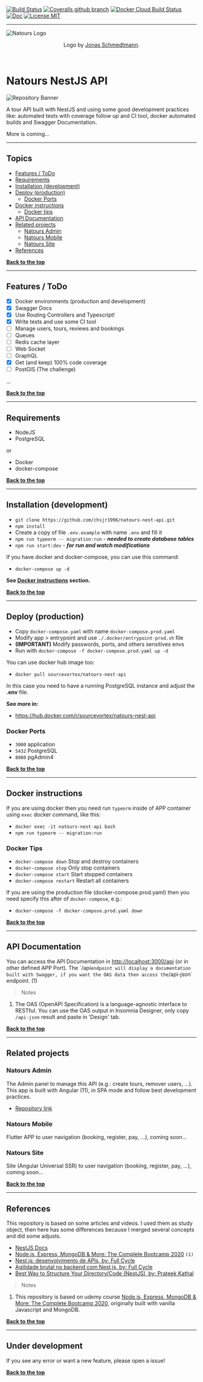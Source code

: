 [![Build Status](https://travis-ci.com/chsjr1996/natours-nest-api.svg?branch=main)](https://travis-ci.com/chsjr1996/natours-nest-api) [![Coveralls github branch](https://img.shields.io/coveralls/github/chsjr1996/natours-nest-api/main)](https://coveralls.io/github/chsjr1996/natours-nest-api?branch=main) [![Docker Cloud Build Status](https://img.shields.io/docker/cloud/build/sourcevortex/natours-nest-api)](https://hub.docker.com/r/sourcevortex/natours-nest-api) [![Doc](https://img.shields.io/badge/doc-swagger-%230E7FBF)](#api-documentation) [![License MIT](https://img.shields.io/github/license/chsjr1996/natours-nest-api)](https://github.com/chsjr1996/natours-nest-api/blob/main/LICENSE)

---

![Natours Logo](./natours-logo.png)

<p align="center">Logo by <a href="https://github.com/jonasschmedtmann">Jonas Schmedtmann</a>.</p>

<br>

# Natours NestJS API

![Repository Banner](./repo-banner.png)

A tour API built with NestJS and using some good development practices like: automated tests with coverage follow up and CI tool, docker automated builds and Swagger Documentation.

More is coming...

---

## Topics

- [Features / ToDo](#features--todo)
- [Requirements](#requirements)
- [Installation (development)](#installation-development)
- [Deploy (production)](#deploy-production)
  - [Docker Ports](#docker-ports)
- [Docker instructions](#docker-instructions)
  - [Docker tips](#docker-tips)
- [API Documentation](#api-documentation)
- [Related projects](#related-projects)
  - [Natours Admin](#natours-admin)
  - [Natours Mobile](#natours-mobile)
  - [Natours Site](#natours-site)
- [References](#references)


**[Back to the top](#natours-nestjs-api)**

---

## Features / ToDo

- [x] Docker environments (production and development)
- [x] Swagger Docs
- [x] Use Routing Controllers and Typescript!
- [x] Write tests and use some CI tool
- [ ] Manage users, tours, reviews and bookings
- [ ] Queues
- [ ] Redis cache layer
- [ ] Web Socket
- [ ] GraphQL
- [x] Get (and keep) 100% code coverage
- [ ] PostGIS (The challenge)

...

**[Back to the top](#natours-nestjs-api)**

---

## Requirements

- NodeJS
- PostgreSQL

or

- Docker
- docker-compose

**[Back to the top](#natours-nestjs-api)**

---

## Installation (development)

- `git clone https://github.com/chsjr1996/natours-nest-api.git`
- `npm install`
- Create a copy of file `.env.example` with name `.env` and fill it
- `npm run typeorm -- migration:run` - **_needed to create database tables_**
- `npm run start:dev` - **_for run and watch modifications_**

If you have docker and docker-compose, you can use this command:

- `docker-compose up -d`

**See [Docker instructions](#docker-instructions) section.**

**[Back to the top](#natours-nestjs-api)**

---

## Deploy (production)

- Copy `docker-compose.yaml` with name `docker-compose.prod.yaml`
- Modify app > entrypoint and use `./.docker/entrypoint-prod.sh` file
- **(IMPORTANT)** Modify passwords, ports, and others sensitives envs
- Run with `docker-compose -f docker-compose.prod.yaml up -d `

You can use docker hub image too:

- `docker pull sourcevortex/natours-nest-api`

In this case you need to have a running PostgreSQL instance and adjust the **.env** file.

**See more in:**

- https://hub.docker.com/r/sourcevortex/natours-nest-api

### Docker Ports

- `3000` application
- `5432` PostgreSQL
- `8080` pgAdmin4

**[Back to the top](#natours-nestjs-api)**

---

## Docker instructions

If you are using docker then you need run `typeorm` inside of APP container using `exec` docker command, like this:

- `docker exec -it natours-nest-api bash`
- `npm run typeorm -- migration:run`

### Docker Tips

- `docker-compose down` Stop and destroy containers
- `docker-compose stop` Only stop containers
- `docker-compose start` Start stopped containers
- `docker-compose restart` Restart all containers

If you are using the production file (docker-compose.prod.yaml) then you need specify this after of `docker-compose`, e.g.:

- `docker-compose -f docker-compose.prod.yaml down`

**[Back to the top](#natours-nestjs-api)**

---

## API Documentation

You can access the API Documentation in [http://localhost:3000/api](http://localhost:3000/api`) (or in other defined APP Port). The `/api` endpoint will display a documentation built with Swagger, if you want the OAS data then access the `/api-json` endpoint. (1)

> Notes

1. The OAS (OpenAPI Specification) is a language-agnostic interface to RESTful. You can use the OAS output in Insomnia Designer, only copy `/api-json` result and paste in 'Design' tab.

**[Back to the top](#natours-nestjs-api)**

---

## Related projects

### Natours Admin

The Admin panel to manage this API (e.g.: create tours, remover users, ...). This app is built with Angular (11), in SPA mode and follow best development practices.

- [Repository link](https://github.com/chsjr1996/natours-admin)

### Natours Mobile

Flutter APP to user navigation (booking, register, pay, ...), coming soon...

### Natours Site

Site (Angular Universal SSR) to user navigation (booking, register, pay, ...), coming soon...

**[Back to the top](#natours-nestjs-api)**

---

## References

This repository is based on some articles and videos. I used them as study object, then here has some differences because I merged several concepts and did some adjusts.

- [NestJS Docs](https://docs.nestjs.com)
- [Node.js, Express, MongoDB & More: The Complete Bootcamp 2020](https://www.udemy.com/course/nodejs-express-mongodb-bootcamp) `(1)`
- [Nest.js: desenvolvimento de APIs, by: Full Cycle](https://www.youtube.com/watch?v=BT7novtdAgI&t=6650s)
- [Agilidade brutal no backend com Nest.js, by: Full Cycle](https://www.youtube.com/watch?v=qE0jRojtx08)
- [Best Way to Structure Your Directory/Code (NestJS), by: Prateek Kathal](https://medium.com/the-crowdlinker-chronicle/best-way-to-structure-your-directory-code-nestjs-a06c7a641401)

> Notes

1. This repository is based on udemy course [Node.js, Express, MongoDB & More: The Complete Bootcamp 2020](https://www.udemy.com/course/nodejs-express-mongodb-bootcamp/), originally built with vanilla Javascript and MongoDB.

**[Back to the top](#natours-nestjs-api)**

---

## Under development

If you see any error or want a new feature, please open a issue!

**[Back to the top](#natours-nestjs-api)**
